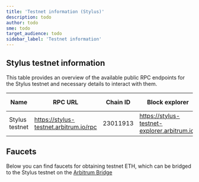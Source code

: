 ```yaml
---
title: 'Testnet information (Stylus)'
description: todo
author: todo
sme: todo
target_audience: todo
sidebar_label: 'Testnet information'
---
```


## Stylus testnet information

This table provides an overview of the available public RPC endpoints for the Stylus testnet and necessary details to interact with them.

| Name                       | RPC URL                             | Chain ID | Block explorer                        | Underlying chain | Tech stack | Sequencer feed URL                    | Sequencer endpoint<sup>⚠️</sup>                  |
| -------------------------- | -------------------------------------- | -------- | ------------------------------------- | -------------- | ---------- | ------------------------------------- | ------------------------------------------------- |
| Stylus testnet              | https://stylus-testnet.arbitrum.io/rpc                 | 23011913        | https://stylus-testnet-explorer.arbitrum.io/           | Arbitrum Sepolia     | Nitro (Rollup) | wss://stylus-sepolia.arbitrum.io/feed | https://stylus-testnet-sequencer.arbitrum.io/rpc            |

## Faucets

Below you can find faucets for obtaining testnet ETH, which can be bridged to the Stylus testnet on the [Arbitrum Bridge](https://bridge.arbitrum.io/)
